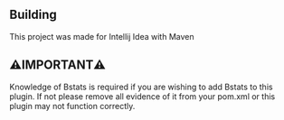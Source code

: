 Building
--------
This project was made for Intellij Idea with Maven


:warning:IMPORTANT:warning:
--------
Knowledge of Bstats is required if you are wishing to add Bstats to this plugin. If not please remove all evidence of it from your pom.xml or this plugin may not function correctly.
